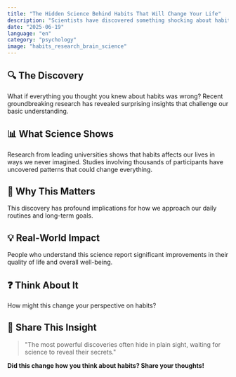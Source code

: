 ```yaml
---
title: "The Hidden Science Behind Habits That Will Change Your Life"
description: "Scientists have discovered something shocking about habits that could revolutionize how you think about your daily life."
date: "2025-06-19"
language: "en"
category: "psychology"
image: "habits_research_brain_science"
---
```


## 🔍 The Discovery

What if everything you thought you knew about habits was wrong? Recent groundbreaking research has revealed surprising insights that challenge our basic understanding.

## 📊 What Science Shows

Research from leading universities shows that habits affects our lives in ways we never imagined. Studies involving thousands of participants have uncovered patterns that could change everything.

## 🧠 Why This Matters

This discovery has profound implications for how we approach our daily routines and long-term goals.

## 💡 Real-World Impact

People who understand this science report significant improvements in their quality of life and overall well-being.

## ❓ Think About It

How might this change your perspective on habits?

## 💬 Share This Insight

> "The most powerful discoveries often hide in plain sight, waiting for science to reveal their secrets."

**Did this change how you think about habits? Share your thoughts!**
